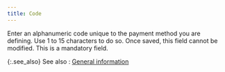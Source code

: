 ```yaml
---
title: Code
---
```



Enter an alphanumeric code unique to the payment method you are defining.  Use 1 to 15 characters to do so. Once saved, this field cannot be modified.  This is a mandatory field.


{:.see_also}
See also
: [General  information](JavaScript:RelatedTopics1.Click())<!--Metadata type="DesignerControl" startspan
<object CLASSID="clsid:ADB880A6-D8FF-11CF-9377-00AA003B7A11"
	ID=RelatedTopics1
	TYPE="application/x-oleobject">
</object>-->

<object classid="clsid:ADB880A6-D8FF-11CF-9377-00AA003B7A11" id="RelatedTopics1" type="application/x-oleobject"> 
 <param name="Command" value="Related Topics">
<param name="Window" value="second">
<param name="Item1" value="General information;{{site.sc_chm}}/options/payment-information/payment-methods/payment-method-details/general_information_payment_method.html">
</object><!--Metadata type="DesignerControl" endspan--><font style="color: #000000;" color="#000000"> </font>
